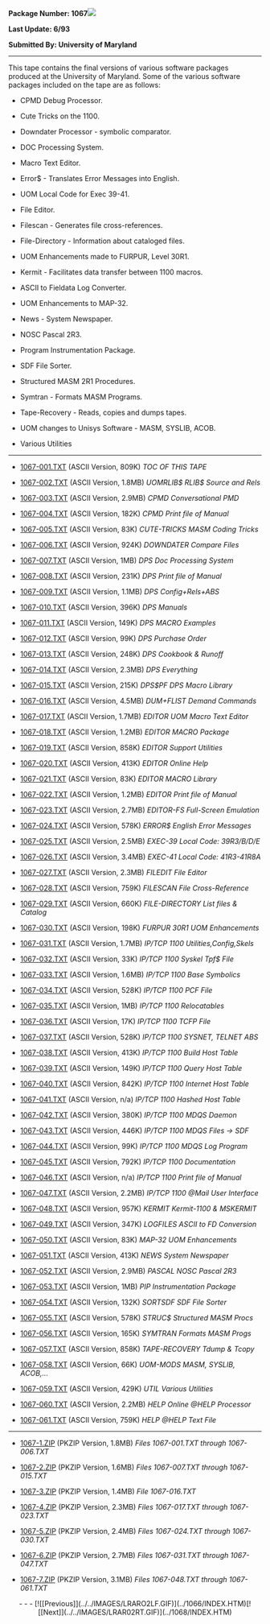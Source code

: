<x-sas-window top="162" bottom="768" left="24" right="554">
<meta http="equiv=" content="type" charset="iso-8859-1">



<b>Package Number: 1067</b>![](../../IMAGES/OS2200.JPG)


<b>Last Update: 6/93</b>


<b>Submitted By: University of Maryland</b>


&#10;
- - -
This tape contains the final versions of various software packages
produced at the University of Maryland. Some of the various software
packages included on the tape are as follows:


   
- CPMD Debug Processor.
    
       
- Cute Tricks on the 1100.
    
       
- Downdater Processor - symbolic comparator.
    
       
- DOC Processing System.
    
       
- Macro Text Editor.
    
       
- Error$ - Translates Error Messages into English.
    
       
- UOM Local Code for Exec 39-41.
    
       
- File Editor.
    
       
- Filescan - Generates file cross-references.
    
       
- File-Directory - Information about cataloged files.
    
       
- UOM Enhancements made to FURPUR, Level 30R1.
    
       
- Kermit - Facilitates data transfer between 1100 macros.
    
       
- ASCII to Fieldata Log Converter.
    
       
- UOM Enhancements to MAP-32.
    
       
- News - System Newspaper.
    
       
- NOSC Pascal 2R3.
    
       
- Program Instrumentation Package.
    
       
- SDF File Sorter.
    
       
- Structured MASM 2R1 Procedures.
    
       
- Symtran - Formats MASM Programs.
    
       
- Tape-Recovery - Reads, copies and dumps tapes.
    
       
- UOM changes to Unisys Software - MASM, SYSLIB, ACOB.
    
       
- Various Utilities


&#10;
- - -



   
- [1067-001.TXT](1067-001.TXT)
       (ASCII Version, 809K) <i>TOC OF THIS TAPE</i>
    
    
       
- [1067-002.TXT](1067-002.TXT)
       (ASCII Version, 1.8MB) <i>UOMRLIB$ RLIB$ Source and Rels</i>
    
    
       
- [1067-003.TXT](1067-003.TXT)
       (ASCII Version, 2.9MB) <i>CPMD Conversational PMD</i>
    
    
       
- [1067-004.TXT](1067-004.TXT)
       (ASCII Version, 182K) <i>CPMD Print file of Manual</i>
    
    
       
- [1067-005.TXT](1067-005.TXT)
       (ASCII Version, 83K) <i>CUTE-TRICKS MASM Coding Tricks</i>
    
    
       
- [1067-006.TXT](1067-006.TXT)
       (ASCII Version, 924K) <i>DOWNDATER Compare Files</i>
    
    
       
- [1067-007.TXT](1067-007.TXT)
       (ASCII Version, 1MB) <i>DPS Doc Processing System</i>
    
    
       
- [1067-008.TXT](1067-008.TXT)
       (ASCII Version, 231K) <i>DPS Print file of Manual</i>
    
    
       
- [1067-009.TXT](1067-009.TXT)
       (ASCII Version, 1.1MB) <i>DPS Config+Rels+ABS</i>
    
    
       
- [1067-010.TXT](1067-010.TXT)
       (ASCII Version, 396K) <i>DPS Manuals</i>
    
    
       
- [1067-011.TXT](1067-011.TXT)
       (ASCII Version, 149K) <i>DPS MACRO Examples</i>
    
    
       
- [1067-012.TXT](1067-012.TXT)
       (ASCII Version, 99K) <i>DPS Purchase Order</i>
    
    
       
- [1067-013.TXT](1067-013.TXT)
       (ASCII Version, 248K) <i>DPS Cookbook &amp; Runoff</i>
    
    
       
- [1067-014.TXT](1067-014.TXT)
       (ASCII Version, 2.3MB) <i>DPS Everything</i>
    
    
       
- [1067-015.TXT](1067-015.TXT)
       (ASCII Version, 215K) <i>DPS$PF DPS Macro Library</i>
    
    
       
- [1067-016.TXT](1067-016.TXT)
       (ASCII Version, 4.5MB) <i>DUM+FLIST Demand Commands</i>
    
    
       
- [1067-017.TXT](1067-017.TXT)
       (ASCII Version, 1.7MB) <i>EDITOR UOM Macro Text Editor</i>
    
    
       
- [1067-018.TXT](1067-018.TXT)
       (ASCII Version, 1.2MB) <i>EDITOR MACRO Package</i>
    
    
       
- [1067-019.TXT](1067-019.TXT)
       (ASCII Version, 858K) <i>EDITOR Support Utilities</i>
    
    
       
- [1067-020.TXT](1067-020.TXT)
       (ASCII Version, 413K) <i>EDITOR Online Help</i>
    
    
       
- [1067-021.TXT](1067-021.TXT)
       (ASCII Version, 83K) <i>EDITOR MACRO Library</i>
    
    
       
- [1067-022.TXT](1067-022.TXT)
       (ASCII Version, 1.2MB) <i>EDITOR Print file of Manual</i>
    
    
       
- [1067-023.TXT](1067-023.TXT)
       (ASCII Version, 2.7MB) <i>EDITOR-FS Full-Screen Emulation</i>
    
    
       
- [1067-024.TXT](1067-024.TXT)
       (ASCII Version, 578K) <i>ERROR$ English Error Messages</i>
    
    
       
- [1067-025.TXT](1067-025.TXT)
       (ASCII Version, 2.5MB) <i>EXEC-39 Local Code: 39R3/B/D/E</i>
    
    
       
- [1067-026.TXT](1067-026.TXT)
       (ASCII Version, 3.4MB) <i>EXEC-41 Local Code: 41R3-41R8A</i>
    
    
       
- [1067-027.TXT](1067-027.TXT)
       (ASCII Version, 2.3MB) <i>FILEDIT File Editor</i>
    
    
       
- [1067-028.TXT](1067-028.TXT)
       (ASCII Version, 759K) <i>FILESCAN File Cross-Reference</i>
    
    
       
- [1067-029.TXT](1067-029.TXT)
       (ASCII Version, 660K) <i>FILE-DIRECTORY List files &amp;
       Catalog</i>
    
    
       
- [1067-030.TXT](1067-030.TXT)
       (ASCII Version, 198K) <i>FURPUR 30R1 UOM Enhancements</i>
    
    
       
- [1067-031.TXT](1067-031.TXT)
       (ASCII Version, 1.7MB) <i>IP/TCP 1100 Utilities,Config,Skels</i>
    
    
       
- [1067-032.TXT](1067-032.TXT)
       (ASCII Version, 33K)<i> IP/TCP 1100 Syskel Tpf$ File</i>
    
    
       
- [1067-033.TXT](1067-033.TXT)
       (ASCII Version, 1.6MB)<i> IP/TCP 1100 Base Symbolics</i>
    
    
       
- [1067-034.TXT](1067-034.TXT)
       (ASCII Version, 528K) <i>IP/TCP 1100 PCF File</i>
    
    
       
- [1067-035.TXT](1067-035.TXT)
       (ASCII Version, 1MB) <i>IP/TCP 1100 Relocatables</i>
    
    
       
- [1067-036.TXT](1067-036.TXT)
       (ASCII Version, 17K) <i>IP/TCP 1100 TCFP File</i>
    
    
       
- [1067-037.TXT](1067-037.TXT)
       (ASCII Version, 528K) <i>IP/TCP 1100 SYSNET, TELNET ABS</i>
    
    
       
- [1067-038.TXT](1067-038.TXT)
       (ASCII Version, 413K)<i> IP/TCP 1100 Build Host Table</i>
    
    
       
- [1067-039.TXT](1067-039.TXT)
       (ASCII Version, 149K) <i>IP/TCP 1100 Query Host Table</i>
    
    
       
- [1067-040.TXT](1067-040.TXT)
       (ASCII Version, 842K)<i> IP/TCP 1100 Internet Host Table</i>
    
    
       
- [1067-041.TXT](1067-041.TXT)
       (ASCII Version, n/a) <i>IP/TCP 1100 Hashed Host Table</i>
    
    
       
- [1067-042.TXT](1067-042.TXT)
       (ASCII Version, 380K)<i> IP/TCP 1100 MDQS Daemon</i>
    
    
       
- [1067-043.TXT](1067-043.TXT)
       (ASCII Version, 446K) <i>IP/TCP 1100 MDQS Files -&gt; SDF</i>
    
    
       
- [1067-044.TXT](1067-044.TXT)
       (ASCII Version, 99K) <i>IP/TCP 1100 MDQS Log Program</i>
    
    
       
- [1067-045.TXT](1067-045.TXT)
       (ASCII Version, 792K)<i> IP/TCP 1100 Documentation</i>
    
    
       
- [1067-046.TXT](1067-046.TXT)
       (ASCII Version, n/a) <i>IP/TCP 1100 Print file of Manual</i>
    
    
       
- [1067-047.TXT](1067-047.TXT)
       (ASCII Version, 2.2MB) <i>IP/TCP 1100 @Mail User Interface</i>
    
    
       
- [1067-048.TXT](1067-048.TXT)
       (ASCII Version, 957K) <i>KERMIT Kermit-1100 &amp; MSKERMIT</i>
    
    
       
- [1067-049.TXT](1067-049.TXT)
       (ASCII Version, 347K) <i>LOGFILES ASCII to FD Conversion</i>
    
    
       
- [1067-050.TXT](1067-050.TXT)
       (ASCII Version, 83K) <i>MAP-32 UOM Enhancements</i>
    
    
       
- [1067-051.TXT](1067-051.TXT)
       (ASCII Version, 413K) <i>NEWS System Newspaper</i>
    
    
       
- [1067-052.TXT](1067-052.TXT)
       (ASCII Version, 2.9MB) <i>PASCAL NOSC Pascal 2R3</i>
    
    
       
- [1067-053.TXT](1067-053.TXT)
       (ASCII Version, 1MB) <i>PIP Instrumentation Package</i>
    
    
       
- [1067-054.TXT](1067-054.TXT)
       (ASCII Version, 132K) <i>SORTSDF SDF File Sorter</i>
    
    
       
- [1067-055.TXT](1067-055.TXT)
       (ASCII Version, 578K) <i>STRUC$ Structured MASM Procs</i>
    
    
       
- [1067-056.TXT](1067-056.TXT)
       (ASCII Version, 165K)<i> SYMTRAN Formats MASM Progs</i>
    
    
       
- [1067-057.TXT](1067-057.TXT)
       (ASCII Version, 858K) <i>TAPE-RECOVERY Tdump &amp; Tcopy</i>
    
    
       
- [1067-058.TXT](1067-058.TXT)
       (ASCII Version, 66K) <i>UOM-MODS MASM, SYSLIB, ACOB,...</i>
    
    
       
- [1067-059.TXT](1067-059.TXT)
       (ASCII Version, 429K) <i>UTIL Various Utilities</i>
    
    
       
- [1067-060.TXT](1067-060.TXT)
       (ASCII Version, 2.2MB) <i>HELP Online @HELP Processor</i>
    
    
       
- [1067-061.TXT](1067-061.TXT)
       (ASCII Version, 759K) <i>HELP @HELP Text File</i>


&#10;
- - -



   
- [1067-1.ZIP](1067-1.ZIP)
       (PKZIP Version, 1.8MB)<i> Files 1067-001.TXT through
       1067-006.TXT</i>
    
    
       
- [1067-2.ZIP](1067-2.ZIP)
       (PKZIP Version, 1.6MB) <i>Files 1067-007.TXT through
       1067-015.TXT</i>
    
    
       
- [1067-3.ZIP](1067-3.ZIP)
       (PKZIP Version, 1.4MB) <i>File 1067-016.TXT</i>
    
    
       
- [1067-4.ZIP](1067-4.ZIP)
       (PKZIP Version, 2.3MB) <i>Files 1067-017.TXT through
       1067-023.TXT</i>
    
    
       
- [1067-5.ZIP](1067-5.ZIP)
       (PKZIP Version, 2.4MB) <i>Files 1067-024.TXT through
       1067-030.TXT</i>
    
    
       
- [1067-6.ZIP](1067-6.ZIP)
       (PKZIP Version, 2.7MB) <i>Files 1067-031.TXT through
       1067-047.TXT</i>
    
    
       
- [1067-7.ZIP](1067-7.ZIP)
       (PKZIP Version, 3.1MB) <i>Files 1067-048.TXT through
       1067-061.TXT</i>


<center>
- - -
[![[Previous]](../../IMAGES/LRARO2LF.GIF)](../1066/INDEX.HTM)[![[Next]](../../IMAGES/LRAR02RT.GIF)](../1068/INDEX.HTM)
</center>


</x-sas-window>